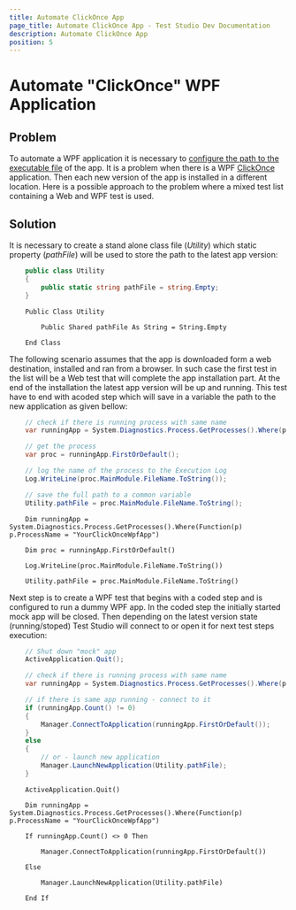 ```yaml
---
title: Automate ClickOnce App
page_title: Automate ClickOnce App - Test Studio Dev Documentation
description: Automate ClickOnce App
position: 5
---
```

# Automate "ClickOnce" WPF Application

## Problem

To automate a WPF application it is necessary to <a href="/features/recorder/record-test#Record-a-Wpf-Test" target="_blank">configure the path to the executable file</a> of the app. It is a problem when there is a WPF <a href="https://docs.microsoft.com/en-us/visualstudio/deployment/clickonce-security-and-deployment#what-is-a-clickonce-application" target="_blank">ClickOnce</a> application. Then each new version of the app is installed in a different location. Here is a possible approach to the problem where a mixed test list containing a Web and WPF test is used.

## Solution

It is necessary to create a stand alone class file (*Utility*) which static property (*pathFile*) will be used to store the path to the latest app version:

````C#
    public class Utility
    {
        public static string pathFile = string.Empty;
    }
````
````VB
    Public Class Utility

        Public Shared pathFile As String = String.Empty

    End Class
````

The following scenario assumes that the app is downloaded form a web destination, installed and ran from a browser. In such case the first test in the list will be a Web test that will complete the app installation part. At the end of the installation the latest app version will be up and running. This test have to end with acoded step which will save in a variable the path to the new application as given bellow:

````C#
    // check if there is running process with same name
    var runningApp = System.Diagnostics.Process.GetProcesses().Where(p => p.ProcessName == "YourClickOnceWpfApp");

    // get the process
    var proc = runningApp.FirstOrDefault();

    // log the name of the process to the Execution Log
    Log.WriteLine(proc.MainModule.FileName.ToString());

    // save the full path to a common variable
    Utility.pathFile = proc.MainModule.FileName.ToString();
````
````VB
    Dim runningApp = System.Diagnostics.Process.GetProcesses().Where(Function(p) p.ProcessName = "YourClickOnceWpfApp")

    Dim proc = runningApp.FirstOrDefault()

    Log.WriteLine(proc.MainModule.FileName.ToString())

    Utility.pathFile = proc.MainModule.FileName.ToString()

````

Next step is to create a WPF test that begins with a coded step and is configured to run a dummy WPF app. In the coded step the initially started mock app will be closed. Then depending on the latest version state (running/stoped) Test Studio will connect to or open it for next test steps execution:

````C#
    // Shut down "mock" app
    ActiveApplication.Quit();

    // check if there is running process with same name
    var runningApp = System.Diagnostics.Process.GetProcesses().Where(p => p.ProcessName == "YourClickOnceWpfApp");

    // if there is same app running - connect to it
    if (runningApp.Count() != 0)
    {
        Manager.ConnectToApplication(runningApp.FirstOrDefault());
    }
    else
    {
        // or - launch new application
        Manager.LaunchNewApplication(Utility.pathFile);
    }
````
````VB
    ActiveApplication.Quit()

    Dim runningApp = System.Diagnostics.Process.GetProcesses().Where(Function(p) p.ProcessName = "YourClickOnceWpfApp")

    If runningApp.Count() <> 0 Then

        Manager.ConnectToApplication(runningApp.FirstOrDefault())

    Else

        Manager.LaunchNewApplication(Utility.pathFile)

    End If

````